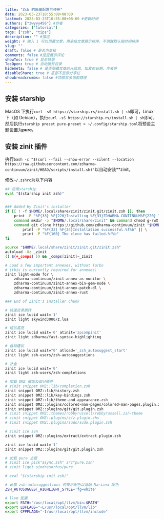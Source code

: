 ```yaml
---
title: "Zsh 的简单配置与使用"
date: 2023-03-23T10:55:08+08:00
lastmod: 2023-03-23T10:55:08+08:00 #更新时间
authors: ["zwyyy456"] #作者
categories: ["tutorial"]
tags: ["zsh", "tips"]
description: "" #描述
weight: # 输入 1 可以顶置文章，用来给文章展示排序，不填就默认按时间排序
slug: ""
draft: false # 是否为草稿
comments: false #是否展示评论
showToc: true # 显示目录
TocOpen: true # 自动展开目录
hidemeta: false # 是否隐藏文章的元信息，如发布日期、作者等
disableShare: true # 底部不显示分享栏
showbreadcrumbs: false #顶部显示当前路径
---
```

## 安装 starship
MacOS 下执行`curl -sS https://starship.rs/install.sh | sh`即可，Linux 下（如 Debian），执行`curl -sS https://starship.rs/install.sh | sh`即可，然后执行`starship preset pure-preset > ~/.config/starship.toml`将预设主题设置为**pure**。

## 安装 zinit 插件
执行`bash -c "$(curl --fail --show-error --silent --location https://raw.githubusercontent.com/zdharma-continuum/zinit/HEAD/scripts/install.sh)"`以自动安装**zinit。

修改`~/.zshrc`为以下内容
```sh
## 启用starship
eval "$(starship init zsh)"


### Added by Zinit's installer
if [[ ! -f $HOME/.local/share/zinit/zinit.git/zinit.zsh ]]; then
    print -P "%F{33} %F{220}Installing %F{33}ZDHARMA-CONTINUUM%F{220} Initiative Plugin Manager (%F{33}zdharma-continuum/zinit%F{220})…%f"
    command mkdir -p "$HOME/.local/share/zinit" && command chmod g-rwX "$HOME/.local/share/zinit"
    command git clone https://github.com/zdharma-continuum/zinit "$HOME/.local/share/zinit/zinit.git" && \
        print -P "%F{33} %F{34}Installation successful.%f%b" || \
        print -P "%F{160} The clone has failed.%f%b"
fi

source "$HOME/.local/share/zinit/zinit.git/zinit.zsh"
autoload -Uz _zinit
(( ${+_comps} )) && _comps[zinit]=_zinit

# Load a few important annexes, without Turbo
# (this is currently required for annexes)
zinit light-mode for \
    zdharma-continuum/zinit-annex-as-monitor \
    zdharma-continuum/zinit-annex-bin-gem-node \
    zdharma-continuum/zinit-annex-patch-dl \
    zdharma-continuum/zinit-annex-rust

### End of Zinit's installer chunk

# 快速目录跳转
zinit ice lucid wait='1'
zinit light skywind3000/z.lua

# 语法高亮
zinit ice lucid wait='0' atinit='zpcompinit'
zinit light zdharma/fast-syntax-highlighting

# 自动建议
zinit ice lucid wait="0" atload='_zsh_autosuggest_start'
zinit light zsh-users/zsh-autosuggestions

# 补全
zinit ice lucid wait='0'
zinit light zsh-users/zsh-completions

# 加载 OMZ 框架及部分插件
# zinit snippet OMZ::lib/completion.zsh
zinit snippet OMZ::lib/history.zsh
zinit snippet OMZ::lib/key-bindings.zsh
zinit snippet OMZ::lib/theme-and-appearance.zsh
zinit snippet OMZ::plugins/colored-man-pages/colored-man-pages.plugin.zsh
zinit snippet OMZ::plugins/git/git.plugin.zsh
# zinit snippet OMZ::themes/robbyrussell/robbyrussell.zsh-theme
# zinit snippet OMZ::plugins/z/z.plugin.zhs
# zinit snippet OMZ::plugins/sudo/sudo.plugin.zsh

# zinit ice svn
zinit snippet OMZ::plugins/extract/extract.plugin.zsh

zinit ice lucid wait='1'
zinit snippet OMZ::plugins/git/git.plugin.zsh

# 加载 pure 主题
# zinit ice pick"async.zsh" src"pure.zsh"
# zinit light sindresorhus/pure

# eval "$(starship init zsh)"

# 设置 zsh-autosuggestions 的提示配色以适配 Mariana 配色
ZSH_AUTOSUGGEST_HIGHLIGHT_STYLE='fg=white'

# llvm 配置
export PATH="/usr/local/opt/llvm/bin:$PATH"
export LDFLAGS="-L/usr/local/opt/llvm/lib"
export CPPFLAGS="-I/usr/local/opt/llvm/include"

```


